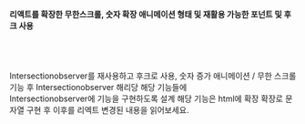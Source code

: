 <strong>리액트를 확장한 무한스크롤, 숫자 확장 애니메이션 형태 및 재활용 가능한 포넌트 및 후크 사용</strong> <br><br><br><br><br>
Intersectionobserver를 재사용하고 후크로 사용, 숫자 증가 애니메이션 / 무한 스크롤 기능 후 Intersectionobserver 해리당 해당 기능들에 <br>
Intersectionobserver에 기능을 구현하도록 설계 해당 기능은 html에 확장 확장로 문자열 구현 후 이후를 리엑트 변경된 내용을 읽어보세요.<br>
